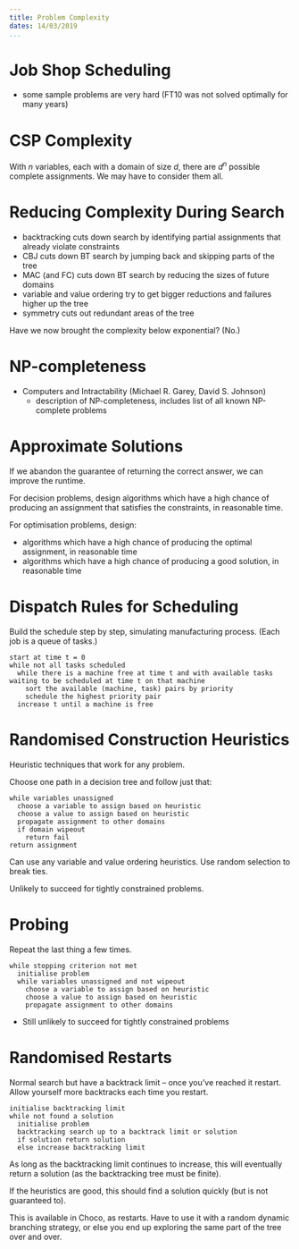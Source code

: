 ```yaml
---
title: Problem Complexity
dates: 14/03/2019
...
```


# Job Shop Scheduling

- some sample problems are very hard (FT10 was not solved optimally for many years)

# CSP Complexity

With $n$ variables, each with a domain of size $d$, there are $d^n$ possible complete assignments. We may have to consider them all.

# Reducing Complexity During Search

- backtracking cuts down search by identifying partial assignments that already violate constraints
- CBJ cuts down BT search by jumping back and skipping parts of the tree
- MAC (and FC) cuts down BT search by reducing the sizes of future domains
- variable and value ordering try to get bigger reductions and failures higher up the tree
- symmetry cuts out redundant areas of the tree

Have we now brought the complexity below exponential? (No.)

# NP-completeness

- Computers and Intractability (Michael R. Garey, David S. Johnson)
  - description of NP-completeness, includes list of all known NP-complete problems

# Approximate Solutions

If we abandon the guarantee of returning the correct answer, we can improve the runtime.

For decision problems, design algorithms which have a high chance of producing an assignment that satisfies the constraints, in reasonable time.

For optimisation problems, design:

- algorithms which have a high chance of producing the optimal assignment, in reasonable time
- algorithms which have a high chance of producing a good solution, in reasonable time

# Dispatch Rules for Scheduling

Build the schedule step by step, simulating manufacturing process. (Each job is a queue of tasks.)

```
start at time t = 0
while not all tasks scheduled
  while there is a machine free at time t and with available tasks waiting to be scheduled at time t on that machine
    sort the available (machine, task) pairs by priority
    schedule the highest priority pair
  increase t until a machine is free
```

# Randomised Construction Heuristics

Heuristic techniques that work for any problem.

Choose one path in a decision tree and follow just that:

```
while variables unassigned
  choose a variable to assign based on heuristic
  choose a value to assign based on heuristic
  propagate assignment to other domains
  if domain wipeout
    return fail
return assignment
```

Can use any variable and value ordering heuristics.
Use random selection to break ties.

Unlikely to succeed for tightly constrained problems.

# Probing

Repeat the last thing a few times.

```
while stopping criterion not met
  initialise problem
  while variables unassigned and not wipeout
    choose a variable to assign based on heuristic
    choose a value to assign based on heuristic
    propagate assignment to other domains
```

- Still unlikely to succeed for tightly constrained problems

# Randomised Restarts

Normal search but have a backtrack limit – once you’ve reached it restart. Allow yourself more backtracks each time you restart.

```
initialise backtracking limit
while not found a solution
  initialise problem
  backtracking search up to a backtrack limit or solution
  if solution return solution
  else increase backtracking limit
```

As long as the backtracking limit continues to increase, this will eventually return a solution (as the backtracking tree must be finite).

If the heuristics are good, this should find a solution quickly (but is not guaranteed to).

This is available in Choco, as restarts. Have to use it with a random dynamic branching strategy, or else you end up exploring the same part of the tree over and over.
